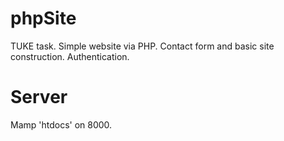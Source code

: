 # phpSite
TUKE task.
Simple website via PHP.
Contact form and basic site construction.
Authentication. 
# Server
Mamp 'htdocs' on 8000. 
